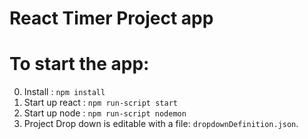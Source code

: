 # React Timer Project app

# To start the app:

0. Install : `npm install`
1. Start up react : `npm run-script start`
1. Start up node : `npm run-script nodemon`
1. Project Drop down is editable with a file: `dropdownDefinition.json`.
